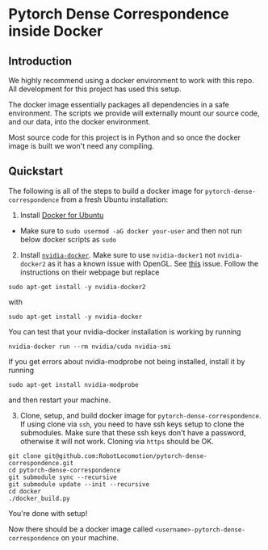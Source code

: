 # Pytorch Dense Correspondence inside Docker

## Introduction

We highly recommend using a docker environment to work with this repo.  All development for this project has used this setup.

The docker image essentially packages all dependencies in a safe environment.  The scripts we provide will externally mount our source code, and our data, into the docker environment.

Most source code for this project is in Python and so once the docker image is built we won't need any compiling.

## Quickstart

The following is all of the steps to build a docker image for `pytorch-dense-correspondence` from a fresh Ubuntu installation:

1) Install [Docker for Ubuntu](https://docs.docker.com/engine/installation/linux/docker-ce/ubuntu/)
  - Make sure to `sudo usermod -aG docker your-user` and then not run below docker scripts as `sudo`
2) Install [`nvidia-docker`](https://github.com/NVIDIA/nvidia-docker). Make sure to use `nvidia-docker1` not `nvidia-docker2` as it has a known issue with OpenGL. See [this](https://github.com/RobotLocomotion/spartan/issues/201) issue. Follow the instructions on their webpage but replace
```
sudo apt-get install -y nvidia-docker2
```
with
```
sudo apt-get install -y nvidia-docker
```
You can test that your nvidia-docker installation is working by running
```
nvidia-docker run --rm nvidia/cuda nvidia-smi
```
If you get errors about nvidia-modprobe not being installed, install it by running
```
sudo apt-get install nvidia-modprobe
```
and then restart your machine.

3) Clone, setup, and build docker image for `pytorch-dense-correspondence`. If using clone via `ssh`, you need to have ssh keys setup to clone the submodules. Make sure that these ssh keys don't have a password, otherwise it will not work.  Cloning via `https` should be OK.
```
git clone git@github.com:RobotLocomotion/pytorch-dense-correspondence.git
cd pytorch-dense-correspondence
git submodule sync --recursive
git submodule update --init --recursive
cd docker
./docker_build.py
```

You're done with setup!

Now there should be a docker image called `<username>-pytorch-dense-correspondence` on your machine.
